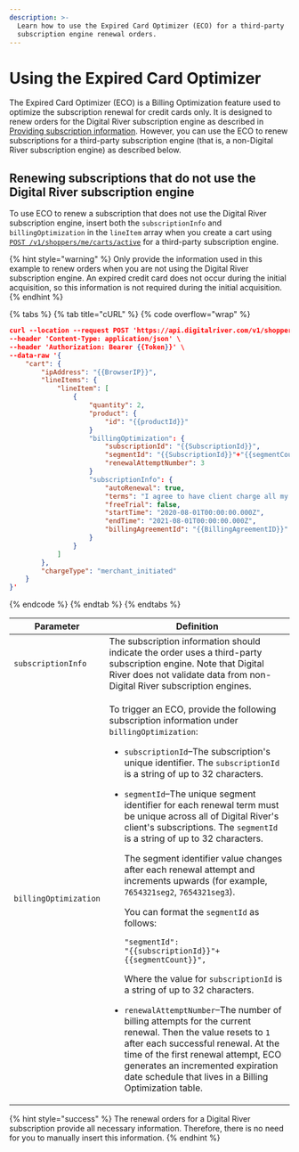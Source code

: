 ```yaml
---
description: >-
  Learn how to use the Expired Card Optimizer (ECO) for a third-party
  subscription engine renewal orders.
---
```


# Using the Expired Card Optimizer

The Expired Card Optimizer (ECO) is a Billing Optimization feature used to optimize the subscription renewal for credit cards only. It is designed to renew orders for the Digital River subscription engine as described in [Providing subscription information](../../cart/creating-or-updating-a-cart/providing-subscription-information.md). However, you can use the ECO to renew subscriptions for a third-party subscription engine (that is, a non-Digital River subscription engine) as described below.

## Renewing subscriptions that do not use the Digital River subscription engine

To use ECO to renew a subscription that does not use the Digital River subscription engine, insert both the `subscriptionInfo` and `billingOptimization` in the `lineItem` array when you create a cart using [`POST /v1/shoppers/me/carts/active`](https://www.digitalriver.com/docs/commerce-api-reference/#tag/Third-Party-Subscription-Engine-Support/paths/\~1v1\~1shoppers\~1me\~1carts\~1active%20\(subscriptionInfo\)/post) for a third-party subscription engine.

{% hint style="warning" %}
Only provide the information used in this example to renew orders when you are not using the Digital River subscription engine. An expired credit card does not occur during the initial acquisition, so this information is not required during the initial acquisition.&#x20;
{% endhint %}

{% tabs %}
{% tab title="cURL" %}
{% code overflow="wrap" %}
```json
curl --location --request POST 'https://api.digitalriver.com/v1/shoppers/me/carts/active' \
--header 'Content-Type: application/json' \
--header 'Authorization: Bearer {{Token}}' \
--data-raw '{
    "cart": {
        "ipAddress": "{{BrowserIP}}",
        "lineItems": {
            "lineItem": [
                {
                    "quantity": 2,
                    "product": {
                        "id": "{{productId}}"
                    }
                    "billingOptimization": {
                        "subscriptionId": "{{SubscriptionId}}",
                        "segmentId": "{{SubscriptionId}}"+"{{segmentCount}}",
                        "renewalAttemptNumber": 3
                    }
                    "subscriptionInfo": {
                        "autoRenewal": true,
                        "terms": "I agree to have client charge all my future bills on this card",
                        "freeTrial": false,
                        "startTime": "2020-08-01T00:00:00.000Z",
                        "endTime": "2021-08-01T00:00:00.000Z",
                        "billingAgreementId": "{{BillingAgreementID}}"
                    }
                }
            ]
        },
        "chargeType": "merchant_initiated"
    }
}'
```
{% endcode %}
{% endtab %}
{% endtabs %}

| Parameter             | Definition                                                                                                                                                                                                                                                                                                                                                                                                                                                                                                                                                                                                                                                                                                                                                                                                                                                                                                                                                                                                                                                                                                                                                                                                                  |
| --------------------- | --------------------------------------------------------------------------------------------------------------------------------------------------------------------------------------------------------------------------------------------------------------------------------------------------------------------------------------------------------------------------------------------------------------------------------------------------------------------------------------------------------------------------------------------------------------------------------------------------------------------------------------------------------------------------------------------------------------------------------------------------------------------------------------------------------------------------------------------------------------------------------------------------------------------------------------------------------------------------------------------------------------------------------------------------------------------------------------------------------------------------------------------------------------------------------------------------------------------------- |
| `subscriptionInfo`    | The subscription information should indicate the order uses a third-party subscription engine. Note that Digital River does not validate data from non-Digital River subscription engines.                                                                                                                                                                                                                                                                                                                                                                                                                                                                                                                                                                                                                                                                                                                                                                                                                                                                                                                                                                                                                                  |
| `billingOptimization` | <p>To trigger an ECO, provide the following subscription information under <code>billingOptimization</code>: </p><ul><li><code>subscriptionId</code>–The subscription's unique identifier. The <code>subscriptionId</code> is a string of up to 32 characters.</li><li><p><code>segmentId</code>–The unique segment identifier for each renewal term must be unique across all of Digital River's client's subscriptions. The <code>segmentId</code> is a string of up to 32 characters. </p><p>The segment identifier value changes after each renewal attempt and increments upwards (for example, <code>7654321seg2</code>, <code>7654321seg3</code>). </p><p>You can format the <code>segmentId</code> as follows:</p><p><code>"segmentId": "{{subscriptionId}}"+{{segmentCount}}",</code></p><p>Where the value for <code>subscriptionId</code> is a string of up to 32 characters.</p></li><li><code>renewalAttemptNumber</code>–The number of billing attempts for the current renewal. Then the value resets to <code>1</code> after each successful renewal. At the time of the first renewal attempt, ECO generates an incremented expiration date schedule that lives in a Billing Optimization table.</li></ul> |

{% hint style="success" %}
The renewal orders for a Digital River subscription provide all necessary information. Therefore, there is no need for you to manually insert this information.
{% endhint %}

